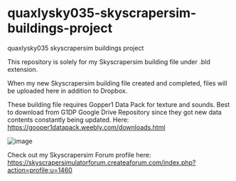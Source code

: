 # quaxlysky035-skyscrapersim-buildings-project
quaxlysky035 skyscrapersim buildings project

This repository is solely for my Skyscrapersim building file under .bld extension.

When my new Skyscrapersim building file created and completed, files will be uploaded here in addition to Dropbox.

These building file requires Gopper1 Data Pack for texture and sounds. Best to download from G1DP Google Drive Repository since they got new data contents constantly being updated. Here: https://gooper1datapack.weebly.com/downloads.html

![image](https://github.com/user-attachments/assets/b9a5d022-ddff-422c-a8c3-af95a262603b)


Check out my Skyscrapersim Forum profile here: https://skyscrapersimulatorforum.createaforum.com/index.php?action=profile;u=1460
